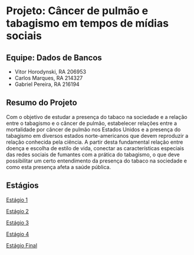 # Projeto: Câncer de pulmão e tabagismo em tempos de mídias sociais

## Equipe: Dados de Bancos
* Vitor Horodynski, RA 206953
* Carlos Marques, RA 214327
* Gabriel Pereira, RA 216194

## Resumo do Projeto

Com o objetivo de estudar a presença do tabaco na sociedade e a relação entre o tabagismo e o câncer de pulmão, estabelecer relações entre a mortalidade por câncer de pulmão nos Estados Unidos e a presença do tabagismo em diversos estados norte-americanos que devem reproduzir a relação conhecida pela ciência. A partir desta fundamental relação entre doença e escolha de estilo de vida, conectar as características especiais das redes sociais de fumantes com a prática do tabagismo, o que deve possibilitar um certo entendimento da presença do tabaco na sociedade e como esta presença afeta a saúde pública.

## Estágios
[Estágio 1]()


[Estágio 2](/stage02)


[Estágio 3](/stage03)


[Estágio 4](/stage04)


[Estágio Final](/stagefinal)
